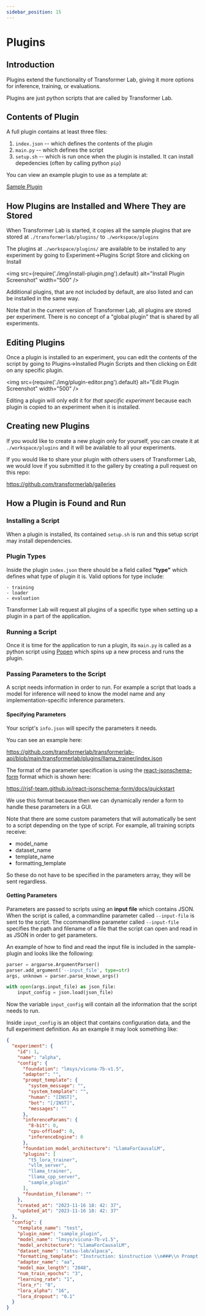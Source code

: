 ```yaml
---
sidebar_position: 15
---
```


# Plugins

## Introduction

Plugins extend the functionality of Transformer Lab, giving it more options for inference, training, or evaluations.

Plugins are just python scripts that are called by Transformer Lab.

## Contents of Plugin

A full plugin contains at least three files:

1. `index.json` -- which defines the contents of the plugin
2. `main.py` -- which defines the script
3. `setup.sh` -- which is run once when the plugin is installed. It can install depedencies (often by calling python `pip`)

You can view an example plugin to use as a template at:

[Sample Plugin](https://github.com/transformerlab/transformerlab-api/tree/main/transformerlab/plugins/sample_plugin)

## How Plugins are Installed and Where They are Stored

When Transformer Lab is started, it copies all the sample plugins that are stored at `./transformerlab/plugins/` to `./workspace/plugins`

The plugins at `./workspace/plugins/` are available to be installed to any experiment by going to Experiment->Plugins Script Store and clicking on Install

<img src={require('./img/install-plugin.png').default} alt="Install Plugin Screenshot" width="500" />

Additional plugins, that are not included by default, are also listed and can be installed in the same way.

Note that in the current version of Transformer Lab, all plugins are stored per experiment. There is no concept of a "global plugin" that is shared by all experiments.

## Editing Plugins

Once a plugin is installed to an experiment, you can edit the contents of the script by going to Plugins->Installed Plugin Scripts and then clicking on Edit on any specific plugin.

<img src={require('./img/plugin-editor.png').default} alt="Edit Plugin Screenshot" width="500" />

Editing a plugin will only edit it for _that specific experiment_ because each plugin is copied to an experiment when it is installed.

## Creating new Plugins

If you would like to create a new plugin only for yourself, you can create it at `./workspace/plugins` and it will be available to all your experiments.

If you would like to share your plugin with others users of Transformer Lab, we would love if you submitted it to the gallery by creating a pull request on this repo:

https://github.com/transformerlab/galleries

## How a Plugin is Found and Run

### Installing a Script

When a plugin is installed, its contained `setup.sh` is run and this setup script may install dependencies.

### Plugin Types

Inside the plugin `index.json` there should be a field called **"type"** which defines what type of plugin it is. Valid options for type include:

```
- training
- loader
- evaluation
```

Transformer Lab will request all plugins of a specific type when setting up a plugin in a part of the application.

### Running a Script

Once it is time for the application to run a plugin, its `main.py` is called as a python script using [Popen](https://docs.python.org/3/library/subprocess.html) which spins up a new process and runs the plugin.

### Passing Parameters to the Script

A script needs information in order to run. For example a script that loads a model for inference will need to know the model name and any implementation-specific inference parameters.

#### Specifying Parameters

Your script's `info.json` will specify the parameters it needs.

You can see an example here:

https://github.com/transformerlab/transformerlab-api/blob/main/transformerlab/plugins/llama_trainer/index.json

The format of the parameter specification is using the [react-jsonschema-form](https://github.com/rjsf-team/react-jsonschema-form) format which is shown here:

https://rjsf-team.github.io/react-jsonschema-form/docs/quickstart

We use this format because then we can dynamically render a form to handle these parameters in a GUI.

Note that there are some custom parameters that will automatically be sent to a script depending on the type of script. For example, all training scripts receive:

- model_name
- dataset_name
- template_name
- formatting_template

So these do not have to be specified in the parameters array, they will be sent regardless.

#### Getting Parameters

Parameters are passed to scripts using an **input file** which contains JSON. When the script is called, a commandline parameter called `--input-file` is sent to the script. The ccommandline parameter called `--input-file` specifies the path and filename of a file that the script can open and read in as JSON in order to get parameters.

An example of how to find and read the input file is included in the sample-plugin and looks like the following:

```python
parser = argparse.ArgumentParser()
parser.add_argument('--input_file', type=str)
args, unknown = parser.parse_known_args()

with open(args.input_file) as json_file:
    input_config = json.load(json_file)
```

Now the variable `input_config` will contain all the information that the script needs to run.

Inside `input_config` is an object that contains configuration data, and the full experiment definition. As an example it may look something like:

```json title="Sample Input Config"
{
  "experiment": {
    "id": 1,
    "name": "alpha",
    "config": {
      "foundation": "lmsys/vicuna-7b-v1.5",
      "adaptor": "",
      "prompt_template": {
        "system_message": "",
        "system_template": "",
        "human": "[INST]",
        "bot": "[/INST]",
        "messages": ""
      },
      "inferenceParams": {
        "8-bit": 0,
        "cpu-offload": 0,
        "inferenceEngine": 0
      },
      "foundation_model_architecture": "LlamaForCausalLM",
      "plugins": [
        "t5_lora_trainer",
        "vllm_server",
        "llama_trainer",
        "llama_cpp_server",
        "sample_plugin"
      ],
      "foundation_filename": ""
    },
    "created_at": "2023-11-16 18: 42: 37",
    "updated_at": "2023-11-16 18: 42: 37"
  },
  "config": {
    "template_name": "test",
    "plugin_name": "sample_plugin",
    "model_name": "lmsys/vicuna-7b-v1.5",
    "model_architecture": "LlamaForCausalLM",
    "dataset_name": "tatsu-lab/alpaca",
    "formatting_template": "Instruction: $instruction \\n###\\n Prompt: $prompt\\n###\\n Generation: $generation",
    "adaptor_name": "aa",
    "model_max_length": "2048",
    "num_train_epochs": "3",
    "learning_rate": "1",
    "lora_r": "8",
    "lora_alpha": "16",
    "lora_dropout": "0.1"
  }
}
```
